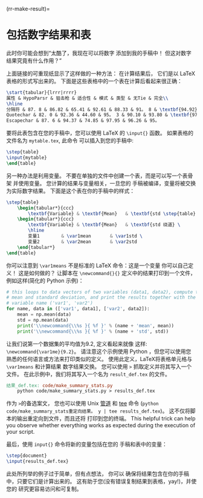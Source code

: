 (rr-make-result)=
# 包括数字结果和表

此时你可能会想到“太酷了，我现在可以将数字 添加到我的手稿中！ 但这对数字结果究竟有什么作用？”

上面链接的可重现纸显示了这样做的一种方法： 在计算结果后， 它们是以 LaTeX 表格的形式写出来的。 下面是这些表格中的一个表在计算后看起来很正确：

```latex
\start{tabular}{lrrr|rrrr}
属性 & HypoParsr & 狙击枪 & 适合性 & 模式 & 类型 & 无Tie & 完全\\
\hline
分隔符 & 87. 8 & 86.82 & 65.41 & 92.61 & 88.33 & 91。 8 & \textbf{94.92}\\
Quotechar & 82. 0 & 92.36 & 44.60 & 95。 3 & 90.10 & 93.80 & \textbf{97.36}\\
Escapechar & 87. 6 & 94.37 & 74.85 & 97.95 & 96.26 & 95。
```

要将此表包含在您的手稿中，您可以使用 LaTeX 的 `\input{}` 函数。 如果表格的文件名为 `mytable.tex`, 此命令 可以插入到您的手稿中:

```latex
\step{table}
\input{mytable}
\end{table}
```

另一种办法是利用变量。 不要在单独的文件中创建一个表，而是可以写一个表骨架 并使用变量。 您计算的结果与变量相关，一旦您的 手稿被编译，变量将被交换为实际数字结果。 下面是这个表在你的手稿中的样式：

```latex
\step{table}
    \begin{tabular*}{ccc}
        \textbf{Variable} & \textbf{Mean}   & \textbf{std \step{table}
    \begin{tabular*}{ccc}
        \textbf{Variable} & \textbf{Mean}   & \textbf{std 绕道} \
        \hline
        变量1        & \var1mean       & \var1std \
        变量2        & \var2mean       & \var2std
    \end{tabular*}
\end{table}
```

你可以注意到 `\var1means` 不是标准的 LaTeX 命令：这是一个变量 你可以自己定义！ 这是如何做的？ 让脚本在 `\newcommand{}{}` 定义中的结果打印到一个文件， 例如这样(简化的 Python 示例)：

```python
# this loops to data vectors of two variables (data1, data2), compute the
# mean and standard deviation, and print the results together with the
# variable name ('var1', 'var2')
for name, data in (['var1', data1], ['var2', data2]):
    mean = np.mean(data)
    std = np.mean(data)
    print('\\newcommand{\\%s }{ %f }' % (name + 'mean', mean))
    print('\\newcommand{\\%s }{ %f }' % (name + 'std', std))
```

让我们说第一个数据集的平均值为9.2, 定义看起来就像 这样: `\newcommand{\var1me}{9.2}`。 请注意这个示例使用 Python ，但您可以使用您 熟悉的任何语言或方法来打印类似的定义。 使用此定义，LaTeX将表格单元格与 `\var1means` 和计算结果 数字结果交换。 您可以使用 `>` 抓取定义并将其写入一个文件。 在此示例中，我们将其写入一个名为 `result_def.tex` 的文件。

```makefile
结果_def.tex: code/make_summary_stats.py
    python code/make_summary_stats.py > results_def.tex
```

作为 `>`的备选案文， 您也可以使用 Unix [管道](https://en.wikipedia.org/wiki/Pipeline_(Unix)) 和 [tee](https://en.wikipedia.org/wiki/Tee_(command)) 命令 (`python code/make_summary_stats重定向结果。 y | tee results_def.tex`)。 这不仅将脚本的输出重定向到文件，而且还将 打印到您的终端。 This helpful trick can help you observe whether everything works as expected during the execution of your script.

最后，使用 `input{}` 命令将新的变量包括在您的 手稿和表中的变量：

```latex
\step{document}
\input{results_def.tex}
```

此处所列举的例子过于简单，但有点想法， 你可以 确保将结果包含在你的手稿中，只要它们是计算出来的。 这有助于您(没有错误复制结果到表格，yay!)，并使您的 研究更容易访问和可复制。

